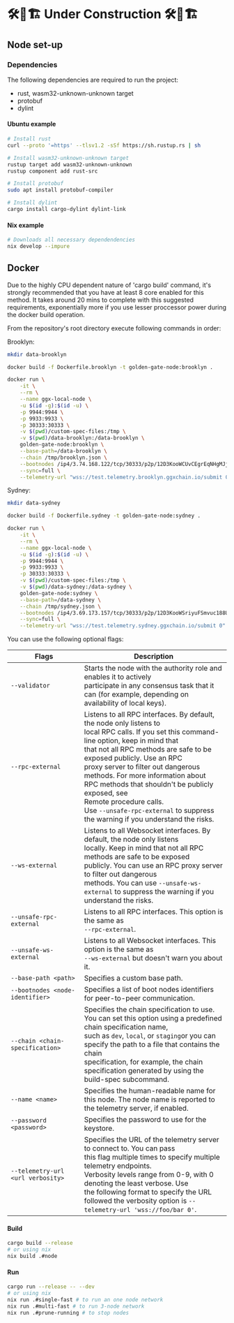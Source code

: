 # 🛠🚧🏗 Under Construction 🛠🚧🏗

## Node set-up

### Dependencies

The following dependencies are required to run the project:

* rust, wasm32-unknown-unknown target
* protobuf
* dylint

#### Ubuntu example

```bash
# Install rust
curl --proto '=https' --tlsv1.2 -sSf https://sh.rustup.rs | sh 

# Install wasm32-unknown-unknown target
rustup target add wasm32-unknown-unknown
rustup component add rust-src

# Install protobuf
sudo apt install protobuf-compiler

# Install dylint
cargo install cargo-dylint dylint-link
```

#### Nix example

```bash
# Downloads all necessary dependendencies
nix develop --impure
```

## Docker

Due to the highly CPU dependent nature of 'cargo build' command, it's strongly recommended that you have at least 8 core enabled for this method.
It takes around 20 mins to complete with this suggested requirements, exponentially more if you use lesser proccessor power during the docker build operation.

From the repository's root directory execute following commands in order:

Brooklyn:
```bash
mkdir data-brooklyn

docker build -f Dockerfile.brooklyn -t golden-gate-node:brooklyn .

docker run \
    -it \
    --rm \
    --name ggx-local-node \
    -u $(id -g):$(id -u) \
    -p 9944:9944 \
    -p 9933:9933 \
    -p 30333:30333 \
    -v $(pwd)/custom-spec-files:/tmp \
    -v $(pwd)/data-brooklyn:/data-brooklyn \
    golden-gate-node:brooklyn \
    --base-path=/data-brooklyn \
    --chain /tmp/brooklyn.json \
    --bootnodes /ip4/3.74.168.122/tcp/30333/p2p/12D3KooWCUvCEgrEqNHgMJjRmq2dYJmLX5jfcmMSte5SSwtsAsao \
    --sync=full \
    --telemetry-url "wss://test.telemetry.brooklyn.ggxchain.io/submit 0"
```
Sydney:
```bash
mkdir data-sydney

docker build -f Dockerfile.sydney -t golden-gate-node:sydney .

docker run \
    -it \
    --rm \
    --name ggx-local-node \
    -u $(id -g):$(id -u) \
    -p 9944:9944 \
    -p 9933:9933 \
    -p 30333:30333 \
    -v $(pwd)/custom-spec-files:/tmp \
    -v $(pwd)/data-sydney:/data-sydney \
    golden-gate-node:sydney \
    --base-path=/data-sydney \
    --chain /tmp/sydney.json \
    --bootnodes /ip4/3.69.173.157/tcp/30333/p2p/12D3KooWSriyuFSmvuc188UWqV6Un7YYCTcGcoSJcoyhtTZEWi1n \
    --sync=full \
    --telemetry-url "wss://test.telemetry.sydney.ggxchain.io/submit 0"
```

You can use the following optional flags:

| Flags                             | Description |
|-----------------------------------|---|
| `--validator`                     | Starts the node with the authority role and enables it to actively <br>participate in any consensus task that it can (for example, depending on<br> availability of local keys). |
| `--rpc-external`                  | Listens to all RPC interfaces. By default, the node only listens to <br>local RPC calls. If you set this command-line option, keep in mind that <br>that not all RPC methods are safe to be exposed publicly. Use an RPC <br>proxy server to filter out dangerous methods. For more information about<br> RPC methods that shouldn't be publicly exposed, see <br>Remote procedure calls. <br>Use `--unsafe-rpc-external` to suppress the warning if you understand the risks. |
| `--ws-external`                   | Listens to all Websocket interfaces. By default, the node only listens <br>locally. Keep in mind that not all RPC methods are safe to be exposed <br>publicly. You can use an RPC proxy server to filter out dangerous <br>methods. You can use `--unsafe-ws-external` to suppress the warning if you understand the risks. |
| `--unsafe-rpc-external`           | Listens to all RPC interfaces. This option is the same as <br>`--rpc-external`. |
| `--unsafe-ws-external`            | Listens to all Websocket interfaces. This option is the same as <br>`--ws-external` but doesn't warn you about it. |
| `--base-path <path>`              | Specifies a custom base path. |
| `--bootnodes <node-identifier>`   | Specifies a list of boot nodes identifiers for peer-to-peer communication. |
| `--chain <chain-specification>`   | Specifies the chain specification to use. You can set this option using a predefined chain specification name,<br>such as `dev`, `local`, or `staging`or you can specify the path to a file that contains the chain <br>specification, for example, the chain specification generated by using the build-spec subcommand. |
| `--name <name>`                   | Specifies the human-readable name for this node. The node name is reported to the telemetry server, if enabled. |
| `--password <password>`           | Specifies the password to use for the keystore. |
| `--telemetry-url <url verbosity>` | Specifies the URL of the telemetry server to connect to. You can pass <br>this flag multiple times to specify multiple telemetry endpoints. <br>Verbosity levels range from 0-9, with 0 denoting the least verbose. Use <br>the following format to specify the URL followed the verbosity option is `--telemetry-url 'wss://foo/bar 0'`. |

#### Build

```bash
cargo build --release
# or using nix
nix build .#node
```

#### Run

```bash
cargo run --release -- --dev
# or using nix
nix run .#single-fast # to run an one node network
nix run .#multi-fast # to run 3-node network
nix run .#prune-running # to stop nodes
```

